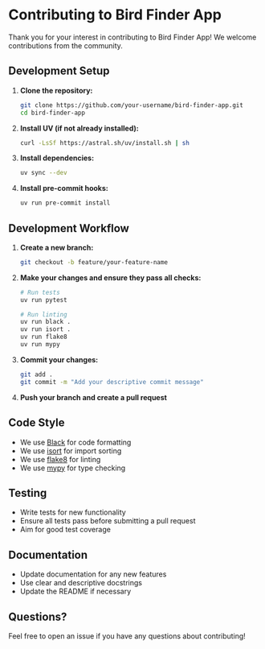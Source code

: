 # Contributing to Bird Finder App

Thank you for your interest in contributing to Bird Finder App! We welcome contributions from the community.

## Development Setup

1. **Clone the repository:**
   ```bash
   git clone https://github.com/your-username/bird-finder-app.git
   cd bird-finder-app
   ```

2. **Install UV (if not already installed):**
   ```bash
   curl -LsSf https://astral.sh/uv/install.sh | sh
   ```

3. **Install dependencies:**
   ```bash
   uv sync --dev
   ```

4. **Install pre-commit hooks:**
   ```bash
   uv run pre-commit install
   ```

## Development Workflow

1. **Create a new branch:**
   ```bash
   git checkout -b feature/your-feature-name
   ```

2. **Make your changes and ensure they pass all checks:**
   ```bash
   # Run tests
   uv run pytest
   
   # Run linting
   uv run black .
   uv run isort .
   uv run flake8
   uv run mypy
   ```

3. **Commit your changes:**
   ```bash
   git add .
   git commit -m "Add your descriptive commit message"
   ```

4. **Push your branch and create a pull request**

## Code Style

- We use [Black](https://black.readthedocs.io/) for code formatting
- We use [isort](https://pycqa.github.io/isort/) for import sorting
- We use [flake8](https://flake8.pycqa.org/) for linting
- We use [mypy](http://mypy-lang.org/) for type checking

## Testing

- Write tests for new functionality
- Ensure all tests pass before submitting a pull request
- Aim for good test coverage

## Documentation

- Update documentation for any new features
- Use clear and descriptive docstrings
- Update the README if necessary

## Questions?

Feel free to open an issue if you have any questions about contributing! 